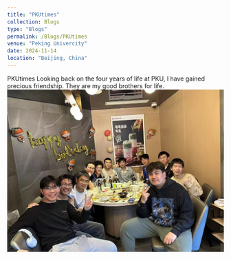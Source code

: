 ```yaml
---
title: "PKUtimes"
collection: Blogs
type: "Blogs"
permalink: /Blogs/PKUtimes
venue: "Peking Univercity"
date: 2024-11-14
location: "Beijing, China"
---
```

PKUtimes
Looking back on the four years of life at PKU, I have gained precious friendship. They are my good brothers for life.
![friends](../images/friends.jpg)

